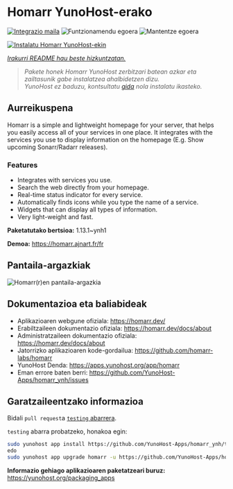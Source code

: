<!--
Ohart ongi: README hau automatikoki sortu da <https://github.com/YunoHost/apps/tree/master/tools/readme_generator>ri esker
EZ editatu eskuz.
-->

# Homarr YunoHost-erako

[![Integrazio maila](https://apps.yunohost.org/badge/integration/homarr)](https://ci-apps.yunohost.org/ci/apps/homarr/)
![Funtzionamendu egoera](https://apps.yunohost.org/badge/state/homarr)
![Mantentze egoera](https://apps.yunohost.org/badge/maintained/homarr)

[![Instalatu Homarr YunoHost-ekin](https://install-app.yunohost.org/install-with-yunohost.svg)](https://install-app.yunohost.org/?app=homarr)

*[Irakurri README hau beste hizkuntzatan.](./ALL_README.md)*

> *Pakete honek Homarr YunoHost zerbitzari batean azkar eta zailtasunik gabe instalatzea ahalbidetzen dizu.*  
> *YunoHost ez baduzu, kontsultatu [gida](https://yunohost.org/install) nola instalatu ikasteko.*

## Aurreikuspena

Homarr is a simple and lightweight homepage for your server, that helps you easily access all of your services in one place.
It integrates with the services you use to display information on the homepage (E.g. Show upcoming Sonarr/Radarr releases).

### Features

- Integrates with services you use.
- Search the web directly from your homepage.
- Real-time status indicator for every service.
- Automatically finds icons while you type the name of a service.
- Widgets that can display all types of information.
- Very light-weight and fast.


**Paketatutako bertsioa:** 1.13.1~ynh1

**Demoa:** <https://homarr.ajnart.fr/fr>

## Pantaila-argazkiak

![Homarr(r)en pantaila-argazkia](./doc/screenshots/screenshot.png)

## Dokumentazioa eta baliabideak

- Aplikazioaren webgune ofiziala: <https://homarr.dev/>
- Erabiltzaileen dokumentazio ofiziala: <https://homarr.dev/docs/about>
- Administratzaileen dokumentazio ofiziala: <https://homarr.dev/docs/about>
- Jatorrizko aplikazioaren kode-gordailua: <https://github.com/homarr-labs/homarr>
- YunoHost Denda: <https://apps.yunohost.org/app/homarr>
- Eman errore baten berri: <https://github.com/YunoHost-Apps/homarr_ynh/issues>

## Garatzaileentzako informazioa

Bidali `pull request`a [`testing` abarrera](https://github.com/YunoHost-Apps/homarr_ynh/tree/testing).

`testing` abarra probatzeko, honakoa egin:

```bash
sudo yunohost app install https://github.com/YunoHost-Apps/homarr_ynh/tree/testing --debug
edo
sudo yunohost app upgrade homarr -u https://github.com/YunoHost-Apps/homarr_ynh/tree/testing --debug
```

**Informazio gehiago aplikazioaren paketatzeari buruz:** <https://yunohost.org/packaging_apps>
